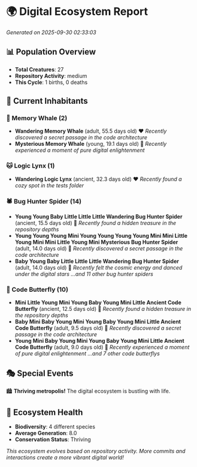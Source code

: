 # 🌍 Digital Ecosystem Report
*Generated on 2025-09-30 02:33:03*

## 📊 Population Overview
- **Total Creatures**: 27
- **Repository Activity**: medium
- **This Cycle**: 1 births, 0 deaths

## 👥 Current Inhabitants

### 🐋 Memory Whale (2)
- **Wandering Memory Whale** (adult, 55.5 days old) ❤️
  *Recently discovered a secret passage in the code architecture*
- **Mysterious Memory Whale** (young, 19.1 days old) 💚
  *Recently experienced a moment of pure digital enlightenment*

### 🐱 Logic Lynx (1)
- **Wandering Logic Lynx** (ancient, 32.3 days old) ❤️
  *Recently found a cozy spot in the tests folder*

### 🕷️ Bug Hunter Spider (14)
- **Young Young Baby Little Little Little Wandering Bug Hunter Spider** (ancient, 15.5 days old) 💚
  *Recently found a hidden treasure in the repository depths*
- **Young Young Young Mini Young Young Young Young Mini Mini Little Young Mini Mini Little Young Mini Mysterious Bug Hunter Spider** (adult, 14.0 days old) 💚
  *Recently discovered a secret passage in the code architecture*
- **Baby Young Baby Little Little Little Wandering Bug Hunter Spider** (adult, 14.0 days old) 💚
  *Recently felt the cosmic energy and danced under the digital stars*
  *...and 11 other bug hunter spiders*

### 🦋 Code Butterfly (10)
- **Mini Little Young Mini Young Baby Young Mini Little Ancient Code Butterfly** (ancient, 12.5 days old) 💛
  *Recently found a hidden treasure in the repository depths*
- **Baby Mini Baby Young Mini Young Baby Young Mini Little Ancient Code Butterfly** (adult, 9.5 days old) 💚
  *Recently discovered a secret passage in the code architecture*
- **Young Mini Baby Young Mini Young Baby Young Mini Little Ancient Code Butterfly** (adult, 9.0 days old) 💚
  *Recently experienced a moment of pure digital enlightenment*
  *...and 7 other code butterflys*

## 🎭 Special Events

🏙️ **Thriving metropolis!** The digital ecosystem is bustling with life.

## 🔬 Ecosystem Health
- **Biodiversity**: 4 different species
- **Average Generation**: 8.0
- **Conservation Status**: Thriving

*This ecosystem evolves based on repository activity. More commits and interactions create a more vibrant digital world!*